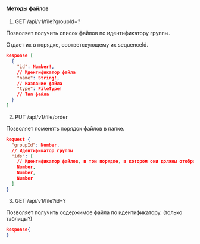 #### Методы файлов

1. GET /api/v1/file?groupId=?

Позволяет получить список файлов по идентификатору группы.

Отдает их в порядке, соответсвующему их sequenceId.

```json
Response [
  {
    "id": Number!,
    // Идентификатор файла
    "name": String!,
    // Название файла
    "type": FileType!
    // Тип файла
  }
]
```

2. PUT /api/v1/file/order

Позволяет поменять порядок файлов в папке.

```json
Request {
  "groupId": Number,
  // Идентификатор группы
  "ids": [
    // Идентификатор файлов, в том порядке, в котором они должны отображаться
    Number,
    Number,
    Number
  ]
}
```

3. GET /api/v1/file?id=?

Позволяет получить содержимое файла по идентификатору. (только таблицы?)

```json
Response{
}
```

